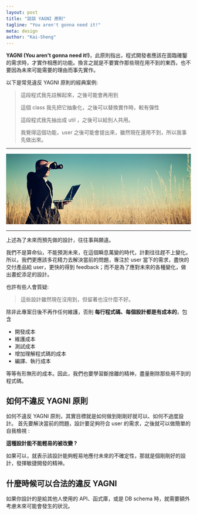 ```yaml
---
layout: post
title: "談談 YAGNI 原則"
tagline: "You aren't gonna need it!"
meta: design
author: "Kai-Sheng"
--- 
```



**YAGNI (You aren't gonna need it!)**，此原則指出，程式開發者應該在面臨確鑿的需求時，才實作相應的功能。換言之就是不要實作那些現在用不到的東西，也不要因為未來可能需要的理由而事先實作。

以下是常見違反 YAGNI 原則的經典案例:

> 這段程式我先註解起來，之後可能會再用到
>
> 這個 class 我先把它抽象化，之後可以替換實作時，較有彈性
>
> 這段程式我先抽出成 util ，之後可以給別人共用。
>
> 我覺得這個功能，user 之後可能會提出來，雖然現在還用不到，所以我事先做出來。
>
 

 -----

![YAGNI](/assets/image/yagni.png)

-----

上述為了未來而預先做的設計，往往事與願違。

我們不是算命仙，不能預測未來，在這個瞬息萬變的時代，計劃往往趕不上變化。所以，我們更應該多花精力去解決當前的問題，專注於 user 當下的需求，盡快的交付產品給 user，更快的得到 feedback；而不是為了應對未來的各種變化，做出畫蛇添足的設計。

也許有些人會質疑: 
> 這些設計雖然現在沒用到，但留著也沒什麼不好。

除非此專案日後不再作任何維護，否則 **每行程式碼、每個設計都是有成本的**，包含
- 開發成本
- 維護成本
- 測試成本
- 增加理解程式碼的成本
- 編譯、執行成本

等等有形無形的成本。因此，我們也要學習斷捨離的精神，盡量刪除那些用不到的程式碼。

## 如何不違反 YAGNI 原則

如何不違反 YAGNI 原則，其實目標就是如何做到剛剛好就可以、如何不過度設計。
首先要解決當前的問題，設計要足夠符合 user 的需求，之後就可以做簡單的自我檢視 :

**這種設計能不能輕易的被改變 ?**

如果可以，就表示該設計能夠輕易地應付未來的不確定性，那就是個剛剛好的設計，發揮敏捷開發的精神。


## 什麼時候可以合法的違反 YAGNI

如果你設計的是給其他人使用的 API、函式庫，或是 DB schema 時，就需要額外考慮未來可能會發生的狀況。
 